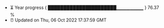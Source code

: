 - ⏳ Year progress { ██████████████████████▁▁▁▁▁▁▁▁ } 76.37 %
- ⏰ Updated on Thu, 06 Oct 2022 17:37:59 GMT

